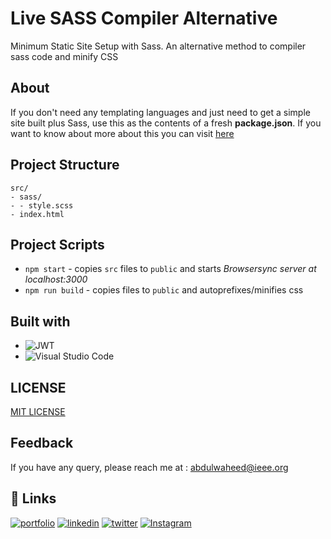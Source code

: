 # Live SASS Compiler Alternative

Minimum Static Site Setup with Sass. An alternative method to compiler sass code and minify CSS 

## About

If you don't need any templating languages and just need to get a simple site built plus Sass, use this as the contents of a fresh **package.json**. 
If you want to know about more about this you can visit [here](https://thinkdobecreate.com/articles/minimum-static-site-sass-setup/)

## Project Structure
```FRAME
src/
- sass/
- - style.scss
- index.html
```
## Project Scripts

- `npm start` - copies `src` files to `public` and starts *Browsersync server at localhost:3000*
- `npm run build` - copies files to `public` and autoprefixes/minifies css

## Built with
- ![JWT](https://img.shields.io/badge/JWT-black?style=for-the-badge&logo=JSON%20web%20tokens)
- ![Visual Studio Code](https://img.shields.io/badge/Visual%20Studio%20Code-0078d7.svg?style=for-the-badge&logo=visual-studio-code&logoColor=white)

## LICENSE

[MIT LICENSE](LICENSE)

## Feedback
If you have any query, please reach me at : abdulwaheed@ieee.org

## 🔗 Links

[![portfolio](https://img.shields.io/badge/my_portfolio-000?style=for-the-badge&logo=ko-fi&logoColor=white)](https://github.com/captainWaheed)
[![linkedin](https://img.shields.io/badge/linkedin-0A66C2?style=for-the-badge&logo=linkedin&logoColor=white)](https://www.linkedin.com/in/abdul-waheed781/)
[![twitter](https://img.shields.io/badge/twitter-1DA1F2?style=for-the-badge&logo=twitter&logoColor=white)](https://twitter.com/captainWaheed43)
[![Instagram](https://img.shields.io/badge/Instagram-%23E4405F.svg?style=for-the-badge&logo=Instagram&logoColor=white)](https://www.instagram.com/captain_waheed_/)
